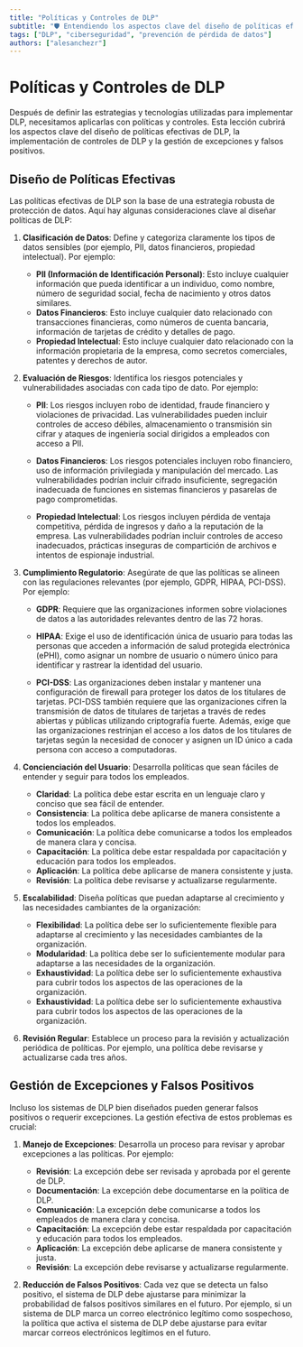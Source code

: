 ```yaml
---
title: "Políticas y Controles de DLP"
subtitle: "🛡️ Entendiendo los aspectos clave del diseño de políticas efectivas de DLP, la implementación de controles de DLP y la gestión de excepciones y falsos positivos"
tags: ["DLP", "ciberseguridad", "prevención de pérdida de datos"]
authors: ["alesanchezr"]
---
```


# Políticas y Controles de DLP

Después de definir las estrategias y tecnologías utilizadas para implementar DLP, necesitamos aplicarlas con políticas y controles. Esta lección cubrirá los aspectos clave del diseño de políticas efectivas de DLP, la implementación de controles de DLP y la gestión de excepciones y falsos positivos.

## Diseño de Políticas Efectivas

Las políticas efectivas de DLP son la base de una estrategia robusta de protección de datos. Aquí hay algunas consideraciones clave al diseñar políticas de DLP:

1. **Clasificación de Datos**: Define y categoriza claramente los tipos de datos sensibles (por ejemplo, PII, datos financieros, propiedad intelectual). Por ejemplo:

    - **PII (Información de Identificación Personal)**: Esto incluye cualquier información que pueda identificar a un individuo, como nombre, número de seguridad social, fecha de nacimiento y otros datos similares.
    - **Datos Financieros**: Esto incluye cualquier dato relacionado con transacciones financieras, como números de cuenta bancaria, información de tarjetas de crédito y detalles de pago.
    - **Propiedad Intelectual**: Esto incluye cualquier dato relacionado con la información propietaria de la empresa, como secretos comerciales, patentes y derechos de autor.

2. **Evaluación de Riesgos**: Identifica los riesgos potenciales y vulnerabilidades asociadas con cada tipo de dato. Por ejemplo:

    - **PII**: Los riesgos incluyen robo de identidad, fraude financiero y violaciones de privacidad. Las vulnerabilidades pueden incluir controles de acceso débiles, almacenamiento o transmisión sin cifrar y ataques de ingeniería social dirigidos a empleados con acceso a PII.

    - **Datos Financieros**: Los riesgos potenciales incluyen robo financiero, uso de información privilegiada y manipulación del mercado. Las vulnerabilidades podrían incluir cifrado insuficiente, segregación inadecuada de funciones en sistemas financieros y pasarelas de pago comprometidas.

    - **Propiedad Intelectual**: Los riesgos incluyen pérdida de ventaja competitiva, pérdida de ingresos y daño a la reputación de la empresa. Las vulnerabilidades podrían incluir controles de acceso inadecuados, prácticas inseguras de compartición de archivos e intentos de espionaje industrial.

3. **Cumplimiento Regulatorio**: Asegúrate de que las políticas se alineen con las regulaciones relevantes (por ejemplo, GDPR, HIPAA, PCI-DSS). Por ejemplo:

    - **GDPR**: Requiere que las organizaciones informen sobre violaciones de datos a las autoridades relevantes dentro de las 72 horas.

    - **HIPAA**: Exige el uso de identificación única de usuario para todas las personas que acceden a información de salud protegida electrónica (ePHI), como asignar un nombre de usuario o número único para identificar y rastrear la identidad del usuario.

    - **PCI-DSS**: Las organizaciones deben instalar y mantener una configuración de firewall para proteger los datos de los titulares de tarjetas. PCI-DSS también requiere que las organizaciones cifren la transmisión de datos de titulares de tarjetas a través de redes abiertas y públicas utilizando criptografía fuerte. Además, exige que las organizaciones restrinjan el acceso a los datos de los titulares de tarjetas según la necesidad de conocer y asignen un ID único a cada persona con acceso a computadoras.

4. **Concienciación del Usuario**: Desarrolla políticas que sean fáciles de entender y seguir para todos los empleados.

    - **Claridad**: La política debe estar escrita en un lenguaje claro y conciso que sea fácil de entender.
    - **Consistencia**: La política debe aplicarse de manera consistente a todos los empleados.
    - **Comunicación**: La política debe comunicarse a todos los empleados de manera clara y concisa.
    - **Capacitación**: La política debe estar respaldada por capacitación y educación para todos los empleados.
    - **Aplicación**: La política debe aplicarse de manera consistente y justa.
    - **Revisión**: La política debe revisarse y actualizarse regularmente.

5. **Escalabilidad**: Diseña políticas que puedan adaptarse al crecimiento y las necesidades cambiantes de la organización:

    - **Flexibilidad**: La política debe ser lo suficientemente flexible para adaptarse al crecimiento y las necesidades cambiantes de la organización.
    - **Modularidad**: La política debe ser lo suficientemente modular para adaptarse a las necesidades de la organización.
    - **Exhaustividad**: La política debe ser lo suficientemente exhaustiva para cubrir todos los aspectos de las operaciones de la organización.
    - **Exhaustividad**: La política debe ser lo suficientemente exhaustiva para cubrir todos los aspectos de las operaciones de la organización.

6. **Revisión Regular**: Establece un proceso para la revisión y actualización periódica de políticas. Por ejemplo, una política debe revisarse y actualizarse cada tres años.

## Gestión de Excepciones y Falsos Positivos

Incluso los sistemas de DLP bien diseñados pueden generar falsos positivos o requerir excepciones. La gestión efectiva de estos problemas es crucial:

1. **Manejo de Excepciones**: Desarrolla un proceso para revisar y aprobar excepciones a las políticas. Por ejemplo:

    - **Revisión**: La excepción debe ser revisada y aprobada por el gerente de DLP.
    - **Documentación**: La excepción debe documentarse en la política de DLP.
    - **Comunicación**: La excepción debe comunicarse a todos los empleados de manera clara y concisa.
    - **Capacitación**: La excepción debe estar respaldada por capacitación y educación para todos los empleados.
    - **Aplicación**: La excepción debe aplicarse de manera consistente y justa.
    - **Revisión**: La excepción debe revisarse y actualizarse regularmente.

2. **Reducción de Falsos Positivos**: Cada vez que se detecta un falso positivo, el sistema de DLP debe ajustarse para minimizar la probabilidad de falsos positivos similares en el futuro. Por ejemplo, si un sistema de DLP marca un correo electrónico legítimo como sospechoso, la política que activa el sistema de DLP debe ajustarse para evitar marcar correos electrónicos legítimos en el futuro.
